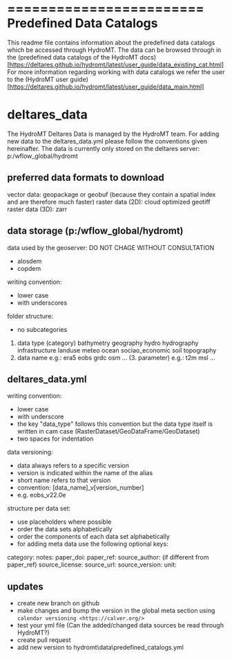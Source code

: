 ========================
Predefined Data Catalogs
========================

This readme file contains information about the predefined data catalogs which be accessed through HydroMT. 
The data can be browsed through in the (predefined data catalogs of the HydroMT docs)[https://deltares.github.io/hydromt/latest/user_guide/data_existing_cat.html]
For more information regarding working with data catalogs we refer the user to the (HydroMT user guide)[https://deltares.github.io/hydromt/latest/user_guide/data_main.html]

deltares_data
=============

The HydroMT Deltares Data is managed by the HydroMT team. 
For adding new data to the deltares_data.yml please follow the conventions given hereinafter.
The data is currently only stored on the deltares server: p:/wflow_global/hydromt

preferred data formats to download
-----------------------------------
vector data: geopackage or geobuf (because they contain a spatial index and are therefore much faster)
raster data (2D): cloud optimized geotiff
raster data (3D): zarr

data storage (p:/wflow_global/hydromt)
--------------------------------------

data used by the geoserver:
DO NOT CHAGE WITHOUT CONSULTATION
- alosdem 
- copdem 

writing convention:
- lower case 
- with underscores

folder structure: 
- no subcategories

 1. data type (category) 
 	bathymetry
 	geography
 	hydro
 	hydrography
 	infrastructure
 	landuse
 	meteo
 	ocean
 	sociao_economic
 	soil
 	topography 
 2. data name 
 	e.g.:
 	era5
 	eobs
 	grdc
 	osm
 	...
(3. parameter)
	e.g.:
	t2m
	msl
	...
       
deltares_data.yml
------------------
writing convention:
- lower case
- with underscore
- the key "data_type" follows this convention but the data type itself is written in cam case (RasterDataset/GeoDataFrame/GeoDataset)
- two spaces for indentation

data versioning: 	
- data always refers to a specific version
- version is indicated within the name of the alias 
- short name refers to that version 
- convention: [data_name]_v[version_number]
- e.g. eobs_v22.0e

structure per data set: 
- use placeholders where possible 
- order the data sets alphabetically
- order the components of each data set alphabetically
- for adding meta data use the following optional keys: 
	
category:
notes:
paper_doi: 
paper_ref: 
source_author: (if different from paper_ref)
source_license: 
source_url: 
source_version: 
unit:
	
updates 
-------

- create new branch on github
- make changes and bump the version in the global meta section using `calendar versioning <https://calver.org/>`
- test your yml file (Can the added/changed data sources be read through HydroMT?)
- create pull request
- add new version to hydromt\data\predefined_catalogs.yml 

	
	
